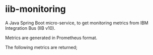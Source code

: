 # iib-monitoring 

A Java Spring Boot micro-service, to get monitoring metrics from IBM Integration Bus (IIB v10).

Metrics are generated in Prometheus format.

The following metrics are returned;



